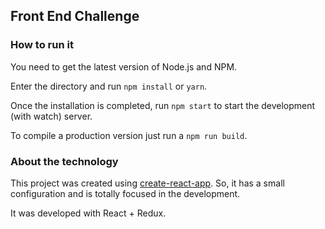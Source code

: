 ## Front End Challenge

### How to run it
You need to get the latest version of Node.js and NPM.

Enter the directory and run `npm install` or `yarn`.

Once the installation is completed, run `npm start` to start the development (with watch) server.

To compile a production version just run a `npm run build`.

### About the technology
This project was created using [create-react-app](https://github.com/facebookincubator/create-react-app). So, it has a small configuration and is totally focused in the development.

It was developed with React + Redux.
